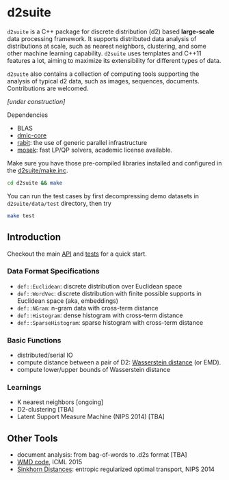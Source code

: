 # d2suite
`d2suite` is a C++ package for discrete distribution (d2) based 
__large-scale__ data processing framework. It supports distributed data analysis
of distributions at scale, such as nearest neighbors, clustering, and
some other machine learning capability. `d2suite` uses templates and C++11 features 
a lot, aiming to maximize its extensibility for different types of data.

`d2suite` also contains a collection of computing tools supporting the analysis 
of typical d2 data, such as images, sequences, documents. Contributions are welcomed.

*[under construction]*

Dependencies
 - BLAS
 - [dmlc-core](https://github.com/dmlc/dmlc-core)
 - [rabit](https://github.com/dmlc/rabit): the use of generic parallel infrastructure
 - [mosek](https://www.mosek.com): fast LP/QP solvers, academic license available.

Make sure you have those pre-compiled libraries installed and
configured in the [d2suite/make.inc](d2suite/make.inc).
```bash
cd d2suite && make
```
You can run the test cases by first decompressing demo datasets in `d2suite/data/test` directory,
then try
```bash
make test
```

## Introduction
Checkout the main [API](d2suite/src/common/d2.hpp) and [tests](d2suite/src/test) for a quick start.
### Data Format Specifications
 - `def::Euclidean`: discrete distribution over Euclidean space
 - `def::WordVec`: discrete distribution with finite possible supports in Euclidean space (aka, embeddings)
 - `def::NGram`: n-gram data with cross-term distance
 - `def::Histogram`: dense histogram with cross-term distance
 - `def::SparseHistogram`: sparse histogram with cross-term distance

### Basic Functions
 - distributed/serial IO 
 - compute distance between a pair of D2: [Wasserstein distance](http://en.wikipedia.org/wiki/Wasserstein_metric) (or EMD).
 - compute lower/upper bounds of Wasserstein distance


### Learnings
 - K nearest neighbors [ongoing]
 - D2-clustering [TBA]
 - Latent Support Measure Machine (NIPS 2014) [TBA]

## Other Tools
 - document analysis: from bag-of-words to .d2s format [TBA]
 - [WMD code](http://matthewkusner.com/#page2), ICML 2015
 - [Sinkhorn Distances](http://www.iip.ist.i.kyoto-u.ac.jp/member/cuturi/SI.html): entropic regularized optimal transport, NIPS 2014

